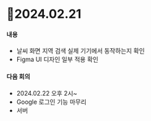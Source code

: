 # 📄2024.02.21

#### 내용
- 날씨 화면 지역 검색 실제 기기에서 동작하는지 확인
- Figma UI 디자인 일부 적용 확인


#### 다음 회의
- 2024.02.22 오후 2시~
- Google 로그인 기능 마무리
- 서버
